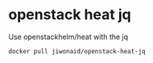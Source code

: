 # openstack heat jq

Use openstackhelm/heat with the jq

```bash
docker pull jiwonaid/openstack-heat-jq
```
